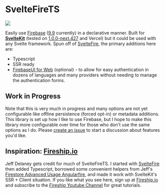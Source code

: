 # SvelteFireTS

<img src="https://img.shields.io/npm/v/sveltefirets?color=000000&label=">

Easily use [Firebase](https://firebase.google.com/docs) ([9.9](https://firebase.google.com/support/release-notes/js) currently) in a declarative manner. Built for **[SvelteKit](https://kit.svelte.dev/)** (tested on [1.0.0-next.427](https://github.com/sveltejs/kit/releases) and Vercel) but it could be used with any Svelte framework. Spun off of [SvelteFire](https://github.com/codediodeio/sveltefire), the primary additions here are: 
- Typescript
- SSR ready
- [FirebaseUI for Web](https://firebase.google.com/docs/auth/web/firebaseui) (optional) - to allow for easy authentication in dozens of languages and many providers without needing to manage the authentication forms.

## Work in Progress

Note that this is very much in progress and many options are not yet configurable like offline persistence (forced opt-in) or metadata additions. This library is set up how I like to use Firebase, but I hope to make this library more configurable over time for those who don't use the same options as I do. Please [create an issue](https://github.com/jacob-8/sveltefirets/issues/new) to start a discussion about features you'd like.

## Inspiration: [Fireship.io](https://fireship.io/)

Jeff Delaney gets credit for much of SvelteFireTS. I started with [SvelteFire](https://github.com/codediodeio/sveltefire) then added Typescript, borrowed some convenient helpers from Jeff's [Firestore Advanced Usage Angularfire](https://fireship.io/lessons/firestore-advanced-usage-angularfire/), and made it work with SvelteKit's SSR + Client situation. If you like what you see here, sign up at [Fireship.io](https://fireship.io/) and subscribe to the [Fireship Youtube Channel](https://www.youtube.com/channel/UCsBjURrPoezykLs9EqgamOA) for great tutorials.

